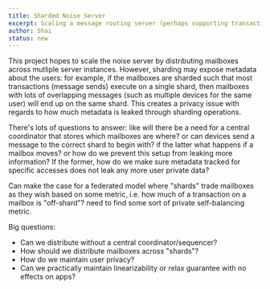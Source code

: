 ```yaml
---
title: Sharded Noise Server
excerpt: Scaling a message routing server (perhaps supporting transactions) beyond a single machine without storing or leaking private metadata
author: Shai
status: new
---
```


This project hopes to scale the noise server by distributing mailboxes across mutliple server instances. However, sharding may expose metadata about the users: for example, if the mailboxes are sharded such that most transactions (message sends) execute on a single shard, then mailboxes with lots of overlapping messages (such as multiple devices for the same user) will end up on the same shard. This creates a privacy issue with regards to how much metadata is leaked through sharding operations.

There's lots of questions to answer: like will there be a need for a central coordinator that stores which mailboxes are where? or can devices send a message to the correct shard to begin with? if the latter what happens if a mailbox moves? or how do we prevent this setup from leaking more information? If the former, how do we make sure metadata tracked for specific accesses does not leak any more user private data?

Can make the case for a federated model where "shards" trade mailboxes as they wish based on some metric, i.e. how much of a transaction on a mailbox is "off-shard"? need to find some sort of private self-balancing metric.   

Big questions:
* Can we distribute without a central coordinator/sequencer?
* How should we distribute mailboxes across "shards"?
* How do we maintain user privacy?
* Can we practically maintain linearizability or relax guarantee with no effects on apps?

